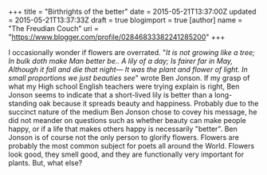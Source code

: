+++
title = "Birthrights of the better"
date = 2015-05-21T13:37:00Z
updated = 2015-05-21T13:37:33Z
draft = true
blogimport = true 
[author]
	name = "The Freudian Couch"
	uri = "https://www.blogger.com/profile/02846833382241285200"
+++

<div dir="ltr" style="text-align: left;" trbidi="on">
I occasionally wonder if flowers are overrated. "<i>It is not growing like a tree; In bulk doth make Man better be..&nbsp;A lily of a day; Is fairer far in May, Although it fall and die that night— It was the plant and flower of light. In small proportions we just beauties see</i>" wrote Ben Jonson. If my grasp of what my High school English teachers were trying explain is right, Ben Jonson seems to indicate that a short-lived lily is better than a long-standing oak because it spreads beauty and happiness. Probably due to the succinct nature of the medium Ben Jonson chose to covey his message, he did not meander on questions such as whether beauty can make people happy, or if a life that makes others happy is necessarily "better". Ben Jonson is of course not the only person to glorify flowers. Flowers are probably the most common subject for poets all around the World. Flowers look good, they smell good, and they are functionally very important for plants. But, what else?</div>

